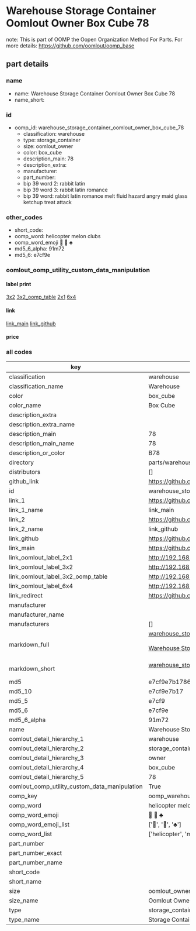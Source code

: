 # Warehouse Storage Container Oomlout Owner Box Cube 78  

note: This is part of OOMP the Oopen Organization Method For Parts. For more details: https://github.com/oomlout/oomp_base

##  part details
  







### name
* name: Warehouse Storage Container Oomlout Owner Box Cube 78
* name_short: 
### id
* oomp_id: warehouse_storage_container_oomlout_owner_box_cube_78
  * classification: warehouse
  * type: storage_container
  * size: oomlout_owner
  * color: box_cube
  * description_main: 78
  * description_extra: 
  * manufacturer: 
  * part_number: 
  * bip 39 word 2: rabbit latin
  * bip 39 word 3: rabbit latin romance
  * bip 39 word: rabbit latin romance melt fluid hazard angry maid glass ketchup treat attack

### other_codes
* short_code: 
* oomp_word: helicopter melon clubs
* oomp_word_emoji :helicopter: :melon: :clubs:
* md5_6_alpha: 91m72
* md5_6: e7cf9e






### oomlout_oomp_utility_custom_data_manipulation
#### label print
[3x2](http://192.168.1.245:1112/?label=oomp%2091m72)
[3x2_oomp_table](http://192.168.1.108:1112/?label=oomp%2091m72)
[2x1](http://192.168.1.242:1112/?label=oomp%2091m72)
[6x4](http://192.168.1.55:1112/?label=oomp%2091m72)    

#### link

[link_main](https://github.com/oomlout/oomlout_oomp_version_1_messy/tree/main/parts/warehouse_storage_container_oomlout_owner_box_cube_78) [link_github](https://github.com/oomlout/oomlout_oomp_version_1_messy/tree/main/parts/warehouse_storage_container_oomlout_owner_box_cube_78)                             

#### price







### all codes 
| key | value |  
| --- | --- |  
| classification | warehouse |  
| classification_name | Warehouse |  
| color | box_cube |  
| color_name | Box Cube |  
| description_extra |  |  
| description_extra_name |  |  
| description_main | 78 |  
| description_main_name | 78 |  
| description_or_color | B78 |  
| directory | parts/warehouse_storage_container_oomlout_owner_box_cube_78 |  
| distributors | [] |  
| github_link | https://github.com/oomlout/oomlout_oomp_part_src/tree/main/parts/warehouse_storage_container_oomlout_owner_box_cube_78 |  
| id | warehouse_storage_container_oomlout_owner_box_cube_78 |  
| link_1 | https://github.com/oomlout/oomlout_oomp_version_1_messy/tree/main/parts/warehouse_storage_container_oomlout_owner_box_cube_78 |  
| link_1_name | link_main |  
| link_2 | https://github.com/oomlout/oomlout_oomp_version_1_messy/tree/main/parts/warehouse_storage_container_oomlout_owner_box_cube_78 |  
| link_2_name | link_github |  
| link_github | https://github.com/oomlout/oomlout_oomp_version_1_messy/tree/main/parts/warehouse_storage_container_oomlout_owner_box_cube_78 |  
| link_main | https://github.com/oomlout/oomlout_oomp_version_1_messy/tree/main/parts/warehouse_storage_container_oomlout_owner_box_cube_78 |  
| link_oomlout_label_2x1 | http://192.168.1.242:1112/?label=oomp%2091m72 |  
| link_oomlout_label_3x2 | http://192.168.1.245:1112/?label=oomp%2091m72 |  
| link_oomlout_label_3x2_oomp_table | http://192.168.1.108:1112/?label=oomp%2091m72 |  
| link_oomlout_label_6x4 | http://192.168.1.55:1112/?label=oomp%2091m72 |  
| link_redirect | https://github.com/oomlout/oomlout_oomp_version_1_messy/tree/main/parts/warehouse_storage_container_oomlout_owner_box_cube_78 |  
| manufacturer |  |  
| manufacturer_name |  |  
| manufacturers | [] |  
| markdown_full | [warehouse_storage_container_oomlout_owner_box_cube_78](none)<br>[](none)<br>[Warehouse Storage Container Oomlout Owner Box Cube 78](none)<br><br> |  
| markdown_short | [warehouse_storage_container_oomlout_owner_box_cube_78](none)<br><br> |  
| md5 | e7cf9e7b1786011da7acd8ab771f5d81 |  
| md5_10 | e7cf9e7b17 |  
| md5_5 | e7cf9 |  
| md5_6 | e7cf9e |  
| md5_6_alpha | 91m72 |  
| name | Warehouse Storage Container Oomlout Owner Box Cube 78 |  
| oomlout_detail_hierarchy_1 | warehouse |  
| oomlout_detail_hierarchy_2 | storage_container |  
| oomlout_detail_hierarchy_3 | owner |  
| oomlout_detail_hierarchy_4 | box_cube |  
| oomlout_detail_hierarchy_5 | 78 |  
| oomlout_oomp_utility_custom_data_manipulation | True |  
| oomp_key | oomp_warehouse_storage_container_oomlout_owner_box_cube_78 |  
| oomp_word | helicopter melon clubs |  
| oomp_word_emoji | :helicopter: :melon: :clubs: |  
| oomp_word_emoji_list | [':helicopter:', ':melon:', ':clubs:'] |  
| oomp_word_list | ['helicopter', 'melon', 'clubs'] |  
| part_number |  |  
| part_number_exact |  |  
| part_number_name |  |  
| short_code |  |  
| short_name |  |  
| size | oomlout_owner |  
| size_name | Oomlout Owner |  
| type | storage_container |  
| type_name | Storage Container |  
